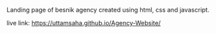 Landing page of besnik agency created using html, css and javascript.

live link: 
https://uttamsaha.github.io/Agency-Website/
